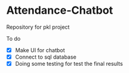 ﻿# Attendance-Chatbot
Repository for pkl project

To do 
 - [X] Make UI for chatbot
 - [X] Connect to sql database
 - [X] Doing some testing for test the final results 
